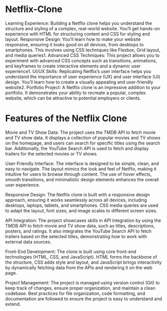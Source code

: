 # Netflix-Clone
Learning Experience: Building a Netflix clone helps you understand the structure and styling of a complex, real-world website. You’ll get hands-on experience with HTML for structuring content and CSS for styling and layout.
Responsive Design: You’ll learn how to make your website responsive, ensuring it looks good on all devices, from desktops to smartphones. This involves using CSS techniques like Flexbox, Grid layout, and media queries1.
Advanced CSS Techniques: This project allows you to experiment with advanced CSS concepts such as transitions, animations, and keyframes to create interactive elements and a dynamic user experience1.
UI/UX Skills: Replicating Netflix’s user interface helps you understand the importance of user experience (UX) and user interface (UI) design. You’ll learn how to create a visually appealing and user-friendly website2.
Portfolio Project: A Netflix clone is an impressive addition to your portfolio. It demonstrates your ability to recreate a popular, complex website, which can be attractive to potential employers or clients.

# Features of the Netflix Clone
Movie and TV Show Data:
The project uses the TMDB API to fetch movie and TV show data. It displays a collection of popular movies and TV shows on the homepage, and users can search for specific titles using the search bar. Additionally, the YouTube Search API is used to fetch and display trailers for the selected movies or TV shows.

User-Friendly Interface:
The interface is designed to be simple, clean, and easy to navigate. The layout mimics the look and feel of Netflix, making it intuitive for users to browse through content. The use of hover effects, smooth transitions, and minimalistic design elements enhances the overall user experience.

Responsive Design:
The Netflix clone is built with a responsive design approach, ensuring it works seamlessly across all devices, including desktops, laptops, tablets, and smartphones. CSS media queries are used to adapt the layout, font sizes, and image scales to different screen sizes.

API Integration:
The project showcases skills in API integration by using the TMDB API to fetch movie and TV show data, such as titles, descriptions, posters, and ratings. It also integrates the YouTube Search API to fetch trailers based on the selected titles, demonstrating how to work with external data sources.

Front-End Development:
The clone is built using core front-end technologies (HTML, CSS, and JavaScript). HTML forms the backbone of the structure, CSS adds style and layout, and JavaScript brings interactivity by dynamically fetching data from the APIs and rendering it on the web page.

Project Management:
The project is managed using version control (Git) to keep track of changes, ensure proper organization, and maintain a clean codebase. Best practices for file organization, code formatting, and documentation are followed to ensure the project is easy to understand and extend.
